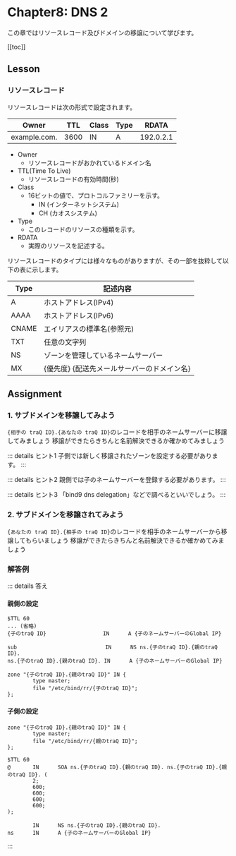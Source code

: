 # Chapter8: DNS 2

この章ではリソースレコード及びドメインの移譲について学びます。

[[toc]]

## Lesson

### リソースレコード

リソースレコードは次の形式で設定されます。


|	Owner	|	TTL	|	Class	|	Type	|	RDATA	|
|	---	|	---	|	---	|	---	|	---	|
| example.com.	|	3600	|	IN	|	A	| 192.0.2.1 |

- Owner
  - リソースレコードがおかれているドメイン名
- TTL(Time To Live)
	- リソースレコードの有効時間(秒)
- Class
  - 16ビットの値で、プロトコルファミリーを示す。
    - IN (インターネットシステム)
    - CH (カオスシステム)
- Type
  - このレコードのリソースの種類を示す。
- RDATA
  - 実際のリソースを記述する。

リソースレコードのタイプには様々なものがありますが、その一部を抜粋して以下の表に示します。

| Type  | 記述内容                                    |
| ----- | ------------------------------------------- |
| A     | ホストアドレス(IPv4)                        |
| AAAA  | ホストアドレス(IPv6)                        |
| CNAME | エイリアスの標準名(参照元)                  |
| TXT   | 任意の文字列                                |
| NS    | ゾーンを管理しているネームサーバー          |
| MX    | {優先度} {配送先メールサーバーのドメイン名} |

## Assignment

### 1. サブドメインを移譲してみよう
`{相手の traQ ID}.{あなたの traQ ID}`のレコードを相手のネームサーバーに移譲してみましょう
移譲ができたらきちんと名前解決できるか確かめてみましょう

::: details ヒント1
子側では新しく移譲されたゾーンを設定する必要があります。
:::

::: details ヒント2
親側では子のネームサーバーを登録する必要があります。
:::

::: details ヒント3
「bind9 dns delegation」などで調べるといいでしょう。
:::


### 2. サブドメインを移譲されてみよう
`{あなたの traQ ID}.{相手の traQ ID}`のレコードを相手のネームサーバーから移譲してもらいましょう
移譲ができたらきちんと名前解決できるか確かめてみましょう




### 解答例
::: details 答え

#### 親側の設定

```
$TTL 60
... (省略)
{子のtraQ ID}                  IN      A {子のネームサーバーのGlobal IP}

sub                            IN      NS ns.{子のtraQ ID}.{親のtraQ ID}.
ns.{子のtraQ ID}.{親のtraQ ID}. IN      A {子のネームサーバーのGlobal IP}
```
```
zone "{子のtraQ ID}.{親のtraQ ID}" IN {
        type master;
        file "/etc/bind/rr/{子のtraQ ID}";
};
```


#### 子側の設定
```
zone "{子のtraQ ID}.{親のtraQ ID}" IN {
        type master;
        file "/etc/bind/rr/{親のtraQ ID}";
};
```

```
$TTL 60
@       IN      SOA ns.{子のtraQ ID}.{親のtraQ ID}. ns.{子のtraQ ID}.{親のtraQ ID}. (
        2;
        600;
        600;
        600;
        600;
);

        IN      NS ns.{子のtraQ ID}.{親のtraQ ID}.
ns      IN      A {子のネームサーバーのGlobal IP}
```

:::